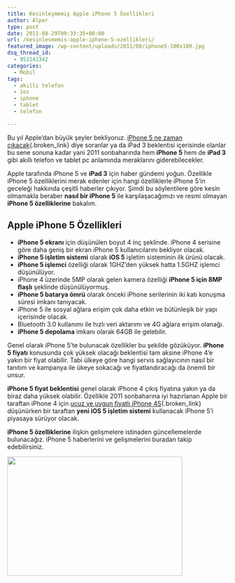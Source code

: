 ```yaml
---
title: Kesinleşmemiş Apple iPhone 5 Özellikleri
author: Alper
type: post
date: 2011-08-29T09:33:35+00:00
url: /kesinlesmemis-apple-iphone-5-ozellikleri/
featured_image: /wp-content/uploads/2011/08/iphone5-100x100.jpg
dsq_thread_id:
  - 953141342
categories:
  - Mobil
tags:
  - akıllı telefon
  - ios
  - iphone
  - tablet
  - telefon

---
```

Bu yıl Apple&#8217;dan büyük şeyler bekliyoruz. [iPhone 5 ne zaman çıkacak][1]{.broken_link} diye soranlar ya da iPad 3 beklentisi içerisinde olanlar bu sene sonuna kadar yani 2011 sonbaharında hem **iPhone 5** hem de **iPad 3** gibi akıllı telefon ve tablet pc anlamında meraklarını giderebilecekler.

Apple tarafında iPhone 5 ve **iPad 3** için haber gündemi yoğun. Özellikle iPhone 5 özelliklerini merak edenler için hangi özelliklerle iPhone 5&#8217;in geceleği hakkında çeşitli haberler çıkıyor. Şimdi bu söylentilere göre kesin olmamakla beraber **nasıl bir iPhone 5** ile karşılaşacağımızı ve resmi olmayan **iPhone 5 özelliklerine** bakalım.

## Apple iPhone 5 Özellikleri

  * **iPhone 5 ekranı** için düşünülen boyut 4 inç şeklinde. iPhone 4 serisine göre daha geniş bir ekran iPhone 5 kullanıcılarını bekliyor olacak.
  * **iPhone 5 işletim sistemi** olarak **iOS 5** işletim sisteminin ilk ürünü olacak.
  * **iPhone 5 işlemci** özelliği olarak 1GHZ&#8217;den yüksek hatta 1.5GHZ işlemci düşünülüyor.
  * iPhone 4 üzerinde 5MP olarak gelen kamera özelliği **iPhone 5 için 8MP flaşlı** şeklinde düşünülüyormuş.
  * **iPhone 5 batarya ömrü** olarak önceki iPhone serilerinin iki katı konuşma süresi imkanı tanıyacak.
  * iPhone 5 ile sosyal ağlara erişim çok daha etkin ve bütünleşik bir yapı içerisinde olacak.
  * Bluetooth 3.0 kullanımı ile hızlı veri aktarımı ve 4G ağlara erişim olanağı.
  * **iPhone 5 depolama** imkanı olarak 64GB ile gelebilir.

Genel olarak iPhone 5&#8217;te bulunacak özellikler bu şekilde gözüküyor. **iPhone 5 fiyatı** konusunda çok yüksek olacağı beklentisi tam aksine iPhone 4&#8217;e yakın bir fiyat olabilir. Tabi ülkeye göre hangi servis sağlayıcının nasıl bir tanıtım ve kampanya ile ükeye sokacağı ve fiyatlandıracağı da önemli bir unsur.

**iPhone 5 fiyat beklentisi** genel olarak iPhone 4 çıkış fiyatına yakın ya da biraz daha yüksek olabilir. Özellikle 2011 sonbaharına iyi hazırlanan Apple bir taraftan iPhone 4 için [ucuz ve uygun fiyatlı iPhone 4S][2]{.broken_link} düşünürken bir taraftan **yeni iOS 5 işletim sistemi** kullanacak iPhone 5&#8217;i piyasaya sürüyor olacak.

**iPhone 5 özelliklerine** ilişkin gelişmelere istinaden güncellemelerde bulunacağız. iPhone 5 haberlerini ve gelişmelerini buradan takip edebilirsiniz.

<img class="alignnone size-full wp-image-6645" title="iphone5" src="https://www.murekkep.org/wp-content/uploads/2011/08/iphone5.jpg" alt="" width="400" height="272" srcset="https://www.murekkep.org/wp-content/uploads/2011/08/iphone5.jpg 400w, https://www.murekkep.org/wp-content/uploads/2011/08/iphone5-300x204.jpg 300w" sizes="(max-width: 400px) 100vw, 400px" />

 [1]: https://www.murekkep.org/iphone-5-ne-zaman-cikacak-6580
 [2]: https://www.murekkep.org/ucuz-ve-uygun-fiyatli-iphone-4-iphone-4s-6605
